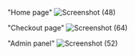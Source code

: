 "Home page" 
![Screenshot (48)](https://user-images.githubusercontent.com/87418207/151705932-f74157a3-5121-4151-9457-2989aeccc9c8.png)






"Checkout page"
![Screenshot (64)](https://user-images.githubusercontent.com/87418207/151706022-56f44939-06fe-42fe-b804-4911d8581d91.png)





"Admin panel"
![Screenshot (52)](https://user-images.githubusercontent.com/87418207/151706124-e3a353f2-9213-431f-9552-a18b8f195267.png)
